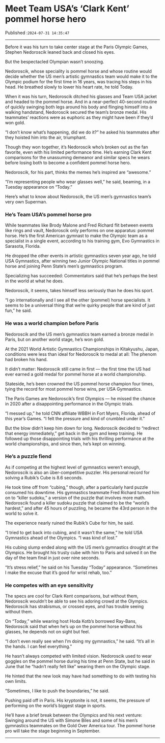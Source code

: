 # Meet Team USA’s ‘Clark Kent’ pommel horse hero

Published :`2024-07-31 14:35:47`

---

Before it was his turn to take center stage at the Paris Olympic Games, Stephen Nedoroscik leaned back and closed his eyes.

But the bespectacled Olympian wasn’t snoozing.

Nedoroscik, whose speciality is pommel horse and whose routine would decide whether the US men’s artistic gymnastics team would make it to the Olympic podium for the first time in 16 years, was tracing his steps in his head. He breathed slowly to lower his heart rate, he told Today.

When it was his turn, Nedoroscik ditched his glasses and Team USA jacket and headed to the pommel horse. And in a near-perfect 40-second routine of quickly swinging both legs around his body and flinging himself into a walking handstand, Nedoroscik secured the team’s bronze medal. His teammates’ reactions were as euphoric as they might have been if they’d won gold.

“I don’t know what’s happening, did we do it?” he asked his teammates after they hoisted him into the air, triumphant.

Though they won together, it’s Nedoroscik who’s broken out as the fan favorite, even with his limited performance time. He’s earning Clark Kent comparisons for the unassuming demeanor and similar specs he wears before losing both to become a confident pommel horse hero.

Nedoroscik, for his part, thinks the memes he’s inspired are “awesome.”

“I’m representing people who wear glasses well,” he said, beaming, in a Tuesday appearance on “Today.”

Here’s what to know about Nedoroscik, the US men’s gymnastics team’s very own Superman.

### He’s Team USA’s pommel horse pro

While teammates like Brody Malone and Fred Richard flit between events like rings and vault, Nedoroscik only performs on one apparatus: pommel horse. He’s the first American gymnast to make the Olympic team as a specialist in a single event, according to his training gym, Evo Gymnastics in Sarasota, Florida.

He dropped the other events in artistic gymnastics seven year ago, he told USA Gymnastics, after winning two Junior Olympic National titles in pommel horse and joining Penn State’s men’s gymnastics program.

Specializing has succeeded: Commentators said that he’s perhaps the best in the world at what he does.

Nedoroscik, it seems, takes himself less seriously than he does his sport.

“I go internationally and I see all the other (pommel) horse specialists. It seems to be a universal thing that we’re quirky people that are kind of just fun,” he said.

### He was a world champion before Paris

Nedoroscik and the US men’s gymnastics team earned a bronze medal in Paris, but on another world stage, he’s won gold.

At the 2021 World Artistic Gymnastics Championships in Kitakyushu, Japan, conditions were less than ideal for Nedoroscik to medal at all: The phenom had broken his hand.

It didn’t matter: Nedoroscik still came in first — the first time the US had ever earned a gold medal for pommel horse at a world championship.

Stateside, he’s been crowned the US pommel horse champion four times, tying the record for most pommel horse wins, per USA Gymnastics.

The Paris Games are Nedoroscik’s first Olympics — he missed the chance in 2020 after a disappointing performance in the Olympic trials.

“I messed up,” he told CNN affiliate WBBH in Fort Myers, Florida, ahead of this year’s Games. “I felt the pressure and kind of crumbled under it.”

But the blow didn’t keep him down for long. Nedoroscik decided to “redirect that energy immediately,” get back in the gym and keep training. He followed up those disappointing trials with his thrilling performance at the world championships, and since then, he’s kept on winning.

### He’s a puzzle fiend

As if competing at the highest level of gymnastics weren’t enough, Nedoroscik is also an über-competitive puzzler. His personal record for solving a Rubik’s Cube is 8.6 seconds.

He took time off from “cubing,” though, after a particularly hard puzzle consumed his downtime. His gymnastics teammate Fred Richard turned him on to “killer sudoku,” a version of the puzzle that involves more math. Nedoroscik found a killer sudoku puzzle that claimed to be the “world’s hardest,” and after 45 hours of puzzling, he became the 43rd person in the world to solve it.

The experience nearly ruined the Rubik’s Cube for him, he said.

“I tried to get back into cubing, and it wasn’t the same,” he told USA Gymnastics ahead of the Olympics. “I was kind of lost.”

His cubing slump ended along with the US men’s gymnastics drought at the Olympics. He brought his trusty cube with him to Paris and solved it on the day of the team final in just over nine seconds.

“It’s stress relief,” he said on his Tuesday “Today” appearance. “Sometimes I make the excuse that it’s good for wrist rehab, too.”

### He competes with an eye sensitivity

The specs are cool for Clark Kent comparisons, but without them, Nedoroscik wouldn’t be able to see his adoring crowd at the Olympics. Nedoroscik has strabismus, or crossed eyes, and has trouble seeing without them.

On “Today,” while wearing host Hoda Kotb’s borrowed Ray-Bans, Nedoroscik said that when he’s up on the pommel horse without his glasses, he depends not on sight but feel.

“I don’t even really see when I’m doing my gymnastics,” he said. “It’s all in the hands. I can feel everything.”

He hasn’t always competed with limited vision. Nedoroscik used to wear goggles on the pommel horse during his time at Penn State, but he said in June that he “hadn’t really felt like” wearing them on the Olympic stage.

He hinted that the new look may have had something to do with testing his own limits.

“Sometimes, I like to push the boundaries,” he said.

Pushing paid off in Paris. His kryptonite is not, it seems, the pressure of performing on the world’s biggest stage in sports.

He’ll have a brief break between the Olympics and his next venture: Swinging around the US with Simone Biles and some of his men’s gymnastics teammates on the Gold Over America tour. The pommel horse pro will take the stage beginning in September.

---

